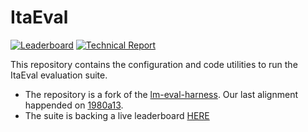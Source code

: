 # ItaEval

[![Leaderboard](https://img.shields.io/badge/Leaderboard-Space-yellow)](https://huggingface.co/spaces/RiTA-nlp/ita-eval)
[![Technical Report](https://img.shields.io/badge/Report-pdf-green)](https://rita-nlp.org/)

This repository contains the configuration and code utilities to run the ItaEval evaluation suite.

- The repository is a fork of the [lm-eval-harness](https://github.com/EleutherAI/lm-evaluation-harness). Our last alignment happended on [1980a13](https://github.com/EleutherAI/lm-evaluation-harness/tree/1980a13c9d7bcdc6e2a19228c203f9f7834ac9b8).
- The suite is backing a live leaderboard [HERE](https://huggingface.co/spaces/RiTA-nlp/ita-eval) 

<!-- ## Cite as

```
@misc{eval-harness,
  author       = {Gao, Leo and Tow, Jonathan and Abbasi, Baber and Biderman, Stella and Black, Sid and DiPofi, Anthony and Foster, Charles and Golding, Laurence and Hsu, Jeffrey and Le Noac'h, Alain and Li, Haonan and McDonell, Kyle and Muennighoff, Niklas and Ociepa, Chris and Phang, Jason and Reynolds, Laria and Schoelkopf, Hailey and Skowron, Aviya and Sutawika, Lintang and Tang, Eric and Thite, Anish and Wang, Ben and Wang, Kevin and Zou, Andy},
  title        = {A framework for few-shot language model evaluation},
  month        = 12,
  year         = 2023,
  publisher    = {Zenodo},
  version      = {v0.4.0},
  doi          = {10.5281/zenodo.10256836},
  url          = {https://zenodo.org/records/10256836}
} 
``` -->
